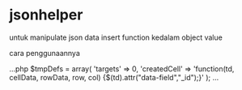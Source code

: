 # jsonhelper
untuk manipulate json data insert function kedalam object value

cara penggunaannya

...php
$tmpDefs = array(
 'targets' => 0,
 'createdCell' => 'function(td, cellData, rowData, row, col) {$(td).attr("data-field","_id");}'
);
...
